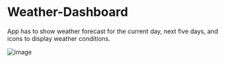 # Weather-Dashboard
App has to show weather forecast for the current day, next five days, and icons to display weather conditions.

![image](https://user-images.githubusercontent.com/82301113/121559815-efedd600-c9e4-11eb-87a5-3850890d4a97.png)

